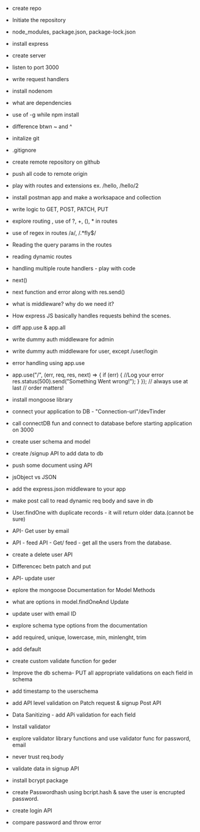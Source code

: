 - create repo
- Initiate the repository
- node_modules, package.json, package-lock.json
- install express
- create server
- listen to port 3000
- write request handlers
- install nodenom
- what are dependencies
- use of -g while npm install
- difference btwn ~ and ^
- initalize git
- .gitignore
- create remote repository on github
- push all code to remote origin
- play with routes and extensions ex. /hello, /hello/2
- install postman app and make a worksapace and collection
- write logic to GET, POST, PATCH, PUT
- explore routing , use of ?, +, (), \* in routes
- use of regex in routes /a/, /.\*fly$/
- Reading the query params in the routes
- reading dynamic routes

- handling multiple route handlers - play with code
- next()
- next function and error along with res.send()
- what is middleware? why do we need it?
- How express JS basically handles requests behind the scenes.
- diff app.use & app.all
- write dummy auth middleware for admin
- write dummy auth middleware for user, except /user/login
- error handling using app.use
- app.use("/", (err, req, res, next) => {
  if (err) {
  //Log your error
  res.status(500).send("Something Went wrong!");
  }
  }); // always use at last // order matters!

- install mongoose library
- connect your application to DB - "Connection-url"/devTinder
- call connectDB fun and connect to database before starting application on 3000

- create user schema and model
- create /signup API to add data to db
- push some document using API
- jsObject vs JSON
- add the express.json middleware to your app
- make post call to read dynamic req body and save in db
- User.findOne with duplicate records - it will return older data.(cannot be sure)
- API- Get user by email
- API - feed API - Get/ feed - get all the users from the database.
- create a delete user API
- Differencec betn patch and put
- API- update user
- eplore the mongoose Documentation for Model Methods
- what are options in model.findOneAnd Update
- update user with email ID

- explore schema type options from the documentation
- add required, unique, lowercase, min, minlenght, trim
- add default
- create custom validate function for geder
- Improve the db schema- PUT all appropriate validations on each field in schema
- add timestamp to the userschema

- add API level validation on Patch request & signup Post API
- Data Sanitizing - add APi validation for each field
- Install validator
- explore validator library functions and use validator func for password, email
- never trust req.body

- validate data in signup API
- install bcrypt package
- create Passwordhash using bcript.hash & save the user is encrupted password.
- create login API
- compare password and throw error
